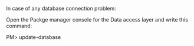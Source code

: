 In case of any database connection problem:

Open the Packge manager console for the Data access layer and write this command:

PM> update-database